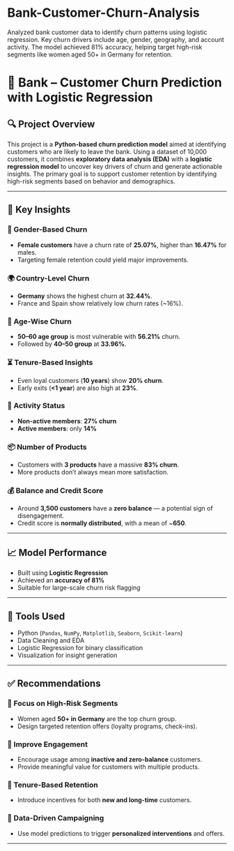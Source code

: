 # Bank-Customer-Churn-Analysis
Analyzed bank customer data to identify churn patterns using logistic regression. Key churn drivers include age, gender, geography, and account activity. The model achieved 81% accuracy, helping target high-risk segments like women aged 50+ in Germany for retention.
# 🏦 Bank – Customer Churn Prediction with Logistic Regression

## 🔍 Project Overview
This project is a **Python-based churn prediction model** aimed at identifying customers who are likely to leave the bank. Using a dataset of 10,000 customers, it combines **exploratory data analysis (EDA)** with a **logistic regression model** to uncover key drivers of churn and generate actionable insights. The primary goal is to support customer retention by identifying high-risk segments based on behavior and demographics.

---

## 📌 Key Insights

### 🎯 Gender-Based Churn
- **Female customers** have a churn rate of **25.07%**, higher than **16.47%** for males.
- Targeting female retention could yield major improvements.

### 🌍 Country-Level Churn
- **Germany** shows the highest churn at **32.44%**.
- France and Spain show relatively low churn rates (~16%).

### 👵 Age-Wise Churn
- **50–60 age group** is most vulnerable with **56.21%** churn.
- Followed by **40–50 group** at **33.96%**.

### ⏳ Tenure-Based Insights
- Even loyal customers (**10 years**) show **20% churn**.
- Early exits (**<1 year**) are also high at **23%**.

### 🚫 Activity Status
- **Non-active members**: **27% churn**
- **Active members**: only **14%**

### 📦 Number of Products
- Customers with **3 products** have a massive **83% churn**.
- More products don’t always mean more satisfaction.

### 💰 Balance and Credit Score
- Around **3,500 customers** have a **zero balance** — a potential sign of disengagement.
- Credit score is **normally distributed**, with a mean of ~**650**.

---

## 📈 Model Performance
- Built using **Logistic Regression**
- Achieved an **accuracy of 81%**
- Suitable for large-scale churn risk flagging

---

## 🧠 Tools Used
- Python (`Pandas`, `NumPy`, `Matplotlib`, `Seaborn`, `Scikit-learn`)
- Data Cleaning and EDA
- Logistic Regression for binary classification
- Visualization for insight generation

---

## ✅ Recommendations

### 🔴 Focus on High-Risk Segments
- Women aged **50+ in Germany** are the top churn group.
- Design targeted retention offers (loyalty programs, check-ins).

### 📣 Improve Engagement
- Encourage usage among **inactive and zero-balance** customers.
- Provide meaningful value for customers with multiple products.

### 🎁 Tenure-Based Retention
- Introduce incentives for both **new and long-time** customers.

### 🧩 Data-Driven Campaigning
- Use model predictions to trigger **personalized interventions** and offers.

---
